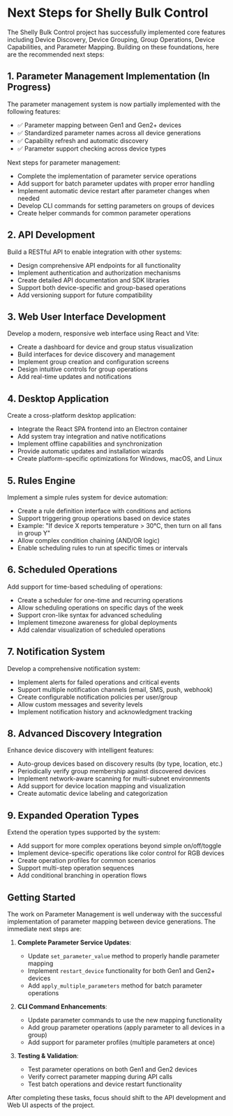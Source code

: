 # Next Steps for Shelly Bulk Control

The Shelly Bulk Control project has successfully implemented core features including Device Discovery, Device Grouping, Group Operations, Device Capabilities, and Parameter Mapping. Building on these foundations, here are the recommended next steps:

## 1. Parameter Management Implementation (In Progress)

The parameter management system is now partially implemented with the following features:
- ✅ Parameter mapping between Gen1 and Gen2+ devices
- ✅ Standardized parameter names across all device generations
- ✅ Capability refresh and automatic discovery
- ✅ Parameter support checking across device types

Next steps for parameter management:
- Complete the implementation of parameter service operations
- Add support for batch parameter updates with proper error handling
- Implement automatic device restart after parameter changes when needed
- Develop CLI commands for setting parameters on groups of devices
- Create helper commands for common parameter operations

## 2. API Development

Build a RESTful API to enable integration with other systems:

- Design comprehensive API endpoints for all functionality
- Implement authentication and authorization mechanisms
- Create detailed API documentation and SDK libraries
- Support both device-specific and group-based operations
- Add versioning support for future compatibility

## 3. Web User Interface Development

Develop a modern, responsive web interface using React and Vite:

- Create a dashboard for device and group status visualization
- Build interfaces for device discovery and management
- Implement group creation and configuration screens
- Design intuitive controls for group operations
- Add real-time updates and notifications

## 4. Desktop Application

Create a cross-platform desktop application:

- Integrate the React SPA frontend into an Electron container
- Add system tray integration and native notifications
- Implement offline capabilities and synchronization
- Provide automatic updates and installation wizards
- Create platform-specific optimizations for Windows, macOS, and Linux

## 5. Rules Engine

Implement a simple rules system for device automation:

- Create a rule definition interface with conditions and actions
- Support triggering group operations based on device states
- Example: "If device X reports temperature > 30°C, then turn on all fans in group Y"
- Allow complex condition chaining (AND/OR logic)
- Enable scheduling rules to run at specific times or intervals

## 6. Scheduled Operations

Add support for time-based scheduling of operations:

- Create a scheduler for one-time and recurring operations
- Allow scheduling operations on specific days of the week
- Support cron-like syntax for advanced scheduling
- Implement timezone awareness for global deployments
- Add calendar visualization of scheduled operations

## 7. Notification System

Develop a comprehensive notification system:

- Implement alerts for failed operations and critical events
- Support multiple notification channels (email, SMS, push, webhook)
- Create configurable notification policies per user/group
- Allow custom messages and severity levels
- Implement notification history and acknowledgment tracking

## 8. Advanced Discovery Integration

Enhance device discovery with intelligent features:

- Auto-group devices based on discovery results (by type, location, etc.)
- Periodically verify group membership against discovered devices
- Implement network-aware scanning for multi-subnet environments
- Add support for device location mapping and visualization
- Create automatic device labeling and categorization

## 9. Expanded Operation Types

Extend the operation types supported by the system:

- Add support for more complex operations beyond simple on/off/toggle
- Implement device-specific operations like color control for RGB devices
- Create operation profiles for common scenarios
- Support multi-step operation sequences
- Add conditional branching in operation flows

## Getting Started

The work on Parameter Management is well underway with the successful implementation of parameter mapping between device generations. The immediate next steps are:

1. **Complete Parameter Service Updates**:
   - Update `set_parameter_value` method to properly handle parameter mapping
   - Implement `restart_device` functionality for both Gen1 and Gen2+ devices
   - Add `apply_multiple_parameters` method for batch parameter operations

2. **CLI Command Enhancements**:
   - Update parameter commands to use the new mapping functionality
   - Add group parameter operations (apply parameter to all devices in a group)
   - Add support for parameter profiles (multiple parameters at once)

3. **Testing & Validation**:
   - Test parameter operations on both Gen1 and Gen2 devices
   - Verify correct parameter mapping during API calls
   - Test batch operations and device restart functionality

After completing these tasks, focus should shift to the API development and Web UI aspects of the project.